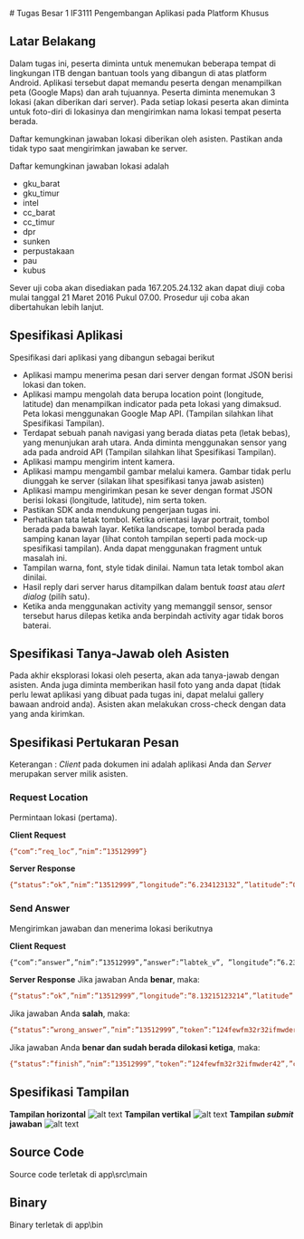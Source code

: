 ﻿
﻿# Tugas Besar 1 IF3111 Pengembangan Aplikasi pada Platform Khusus

## Latar Belakang

Dalam tugas ini, peserta diminta untuk menemukan beberapa tempat di lingkungan ITB dengan bantuan tools yang dibangun di atas platform Android. Aplikasi tersebut dapat memandu peserta dengan menampilkan peta (Google Maps) dan arah tujuannya. Peserta diminta menemukan 3 lokasi (akan diberikan dari server). Pada setiap lokasi peserta akan diminta untuk foto-diri di lokasinya dan mengirimkan nama lokasi tempat peserta berada. 

Daftar kemungkinan jawaban lokasi diberikan oleh asisten. Pastikan anda tidak typo saat mengirimkan jawaban ke server. 

Daftar kemungkinan jawaban lokasi adalah

* gku_barat
* gku_timur
* intel
* cc_barat
* cc_timur
* dpr
* sunken
* perpustakaan
* pau
* kubus

Sever uji coba akan disediakan pada 167.205.24.132 akan dapat diuji coba mulai tanggal 21 Maret 2016 Pukul 07.00.
Prosedur uji coba akan dibertahukan lebih lanjut.

## Spesifikasi Aplikasi

Spesifikasi dari aplikasi yang dibangun sebagai berikut

* Aplikasi mampu menerima pesan dari server dengan format JSON berisi lokasi dan token.
* Aplikasi mampu mengolah data berupa location point (longitude, latitude) dan menampilkan indicator pada peta lokasi yang dimaksud. Peta lokasi menggunakan Google Map API. (Tampilan silahkan lihat Spesifikasi Tampilan).
* Terdapat sebuah panah navigasi yang berada diatas peta (letak bebas), yang menunjukan arah utara. Anda diminta menggunakan sensor yang ada pada android API (Tampilan silahkan lihat Spesifikasi Tampilan).
* Aplikasi mampu mengirim intent kamera.
* Aplikasi mampu mengambil gambar melalui kamera. Gambar tidak perlu diunggah ke server (silakan lihat spesifikasi tanya jawab asisten)
* Aplikasi mampu mengirimkan pesan ke sever dengan format JSON berisi lokasi (longitude, latitude), nim serta token.
* Pastikan SDK anda mendukung pengerjaan tugas ini.
* Perhatikan tata letak tombol. Ketika orientasi layar portrait, tombol berada pada bawah layar. Ketika landscape, tombol berada pada samping kanan layar (lihat contoh tampilan seperti pada mock-up spesifikasi tampilan). Anda dapat menggunakan fragment untuk masalah ini.
* Tampilan warna, font, style tidak dinilai. Namun tata letak tombol akan dinilai.
* Hasil reply dari server harus ditampilkan dalam bentuk *toast* atau *alert dialog* (pilih satu).
* Ketika anda menggunakan activity yang memanggil sensor, sensor tersebut harus dilepas ketika anda berpindah activity agar tidak boros baterai.

## Spesifikasi Tanya-Jawab oleh Asisten
Pada akhir eksplorasi lokasi oleh peserta, akan ada tanya-jawab dengan asisten. Anda juga diminta memberikan hasil foto yang anda dapat (tidak perlu lewat aplikasi yang dibuat pada tugas ini, dapat melalui gallery bawaan android anda). Asisten akan melakukan cross-check dengan data yang anda kirimkan.


## Spesifikasi Pertukaran Pesan
Keterangan : *Client* pada dokumen ini adalah aplikasi Anda dan *Server* merupakan server milik asisten.
### Request Location
Permintaan lokasi (pertama).

**Client Request**
```sh
{“com”:”req_loc”,”nim”:”13512999”}
```
**Server Response** 
```sh
{“status”:”ok”,”nim”:”13512999”,”longitude”:”6.234123132”,”latitude”:”0.1234123412”,”token”:”21nu2f2n3rh23diefef23hr23ew”}
```
### Send Answer
Mengirimkan jawaban dan menerima lokasi berikutnya

**Client Request**
```sh
{“com”:”answer”,”nim”:”13512999”,”answer”:”labtek_v”, ”longitude”:”6.234123132”,”latitude”:”0.1234123412”,”token”:”21nu2f2n3rh23diefef23hr23ew”}
```
**Server Response**
Jika jawaban Anda **benar**, maka:
```sh
{“status”:”ok”,”nim”:”13512999”,”longitude”:”8.13215123214”,”latitude”:”9.1234123412”,”token”:”124fewfm32r32ifmwder42”}
```
Jika jawaban Anda **salah**, maka:
```sh
{“status”:”wrong_answer”,”nim”:”13512999”,”token”:”124fewfm32r32ifmwder42”}
```
Jika jawaban Anda **benar dan sudah berada dilokasi ketiga**, maka:
```sh
{“status”:”finish”,”nim”:”13512999”,”token”:”124fewfm32r32ifmwder42”,”check”:1}
```
## Spesifikasi Tampilan
**Tampilan horizontal**
![alt text](app/Screenshot_2016-03-27-23-33-03.jpeg)
**Tampilan vertikal**
![alt text](app/Screenshot_2016-03-28-00-06-37.jpeg)
**Tampilan *submit* jawaban**
![alt text](app/Screenshot_2016-03-27-23-33-15.jpeg)
## Source Code
Source code terletak di app\src\main
## Binary
Binary terletak di app\bin

